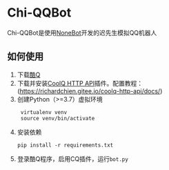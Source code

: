  # Chi-QQBot

Chi-QQBot是使用[NoneBot](https://github.com/nonebot/nonebot)开发的迟先生模拟QQ机器人
 
 ## 如何使用
 
 1. 下载[酷Q](https://cqp.cc/b/news)
 2. 下载并安装[CoolQ HTTP API](https://github.com/richardchien/coolq-http-api)插件。配置教程：(https://richardchien.gitee.io/coolq-http-api/docs/)
 3. 创建Python（>=3.7）虚拟环境
     ```shell script
      virtualenv venv
      source venv/bin/activate
    ```
 4. 安装依赖
    ```shell script
    pip install -r requirements.txt
    ```
 5. 登录酷Q程序，启用CQ插件，运行`bot.py`
